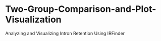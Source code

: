 # Two-Group-Comparison-and-Plot-Visualization
Analyzing and Visualizing Intron Retention Using IRFinder
